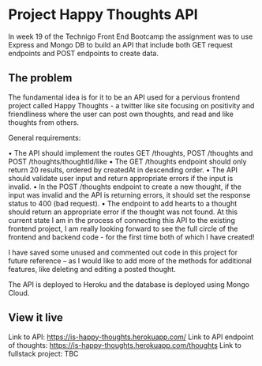 # Project Happy Thoughts API

In week 19 of the Technigo Front End Bootcamp the assignment was to use Express and Mongo DB to build an API that include both GET request endpoints and POST endpoints to create data.

## The problem

The fundamental idea is for it to be an API used for a pervious frontend project called Happy Thoughts - a twitter like site focusing on positivity and friendliness where the user can post own thoughts, and read and like thoughts from others.

General requirements:

• The API should implement the routes GET /thoughts, POST /thoughts and POST /thoughts/thoughtId/like
• The GET /thoughts endpoint should only return 20 results, ordered by createdAt in descending order.
• The API should validate user input and return appropriate errors if the input is invalid.
• In the POST /thoughts endpoint to create a new thought, if the input was invalid and the API is returning errors, it should set the response status to 400 (bad request).
• The endpoint to add hearts to a thought should return an appropriate error if the thought was not found.
At this current state I am in the process of connecting this API to the existing frontend project, I am really looking forward to see the full circle of the frontend and backend code - for the first time both of which I have created!

I have saved some unused and commented out code in this project for future reference – as I would like to add more of the methods for additional features, like deleting and editing a posted thought.

The API is deployed to Heroku and the database is deployed using Mongo Cloud.

## View it live

Link to API: https://is-happy-thoughts.herokuapp.com/
Link to API endpoint of thoughts: https://is-happy-thoughts.herokuapp.com/thoughts
Link to fullstack project: TBC
